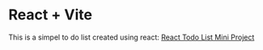 # React + Vite

This is a simpel to do list created using react: [React Todo List Mini Project](https://hub-mo.github.io/React-todo-list/)
